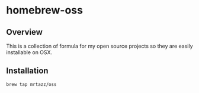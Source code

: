 # homebrew-oss

## Overview
This is a collection of formula for my open source projects so they are easily
installable on OSX.

## Installation
```
brew tap mrtazz/oss
```
